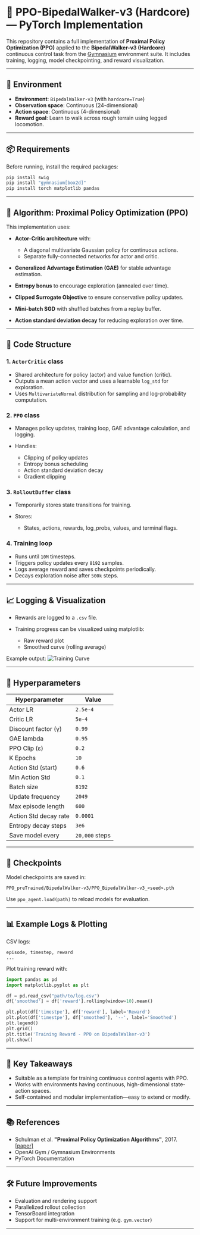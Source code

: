 
# 🦿 PPO-BipedalWalker-v3 (Hardcore) — PyTorch Implementation

This repository contains a full implementation of **Proximal Policy Optimization (PPO)** applied to the **BipedalWalker-v3 (Hardcore)** continuous control task from the [Gymnasium](https://gymnasium.farama.org/) environment suite. It includes training, logging, model checkpointing, and reward visualization.

---

## 🚀 Environment

* **Environment**: `BipedalWalker-v3` (with `hardcore=True`)
* **Observation space**: Continuous (24-dimensional)
* **Action space**: Continuous (4-dimensional)
* **Reward goal**: Learn to walk across rough terrain using legged locomotion.

---

## 📦 Requirements

Before running, install the required packages:

```bash
pip install swig
pip install "gymnasium[box2d]"
pip install torch matplotlib pandas
```

---

## 🧠 Algorithm: Proximal Policy Optimization (PPO)

This implementation uses:

* **Actor-Critic architecture** with:

  * A diagonal multivariate Gaussian policy for continuous actions.
  * Separate fully-connected networks for actor and critic.
* **Generalized Advantage Estimation (GAE)** for stable advantage estimation.
* **Entropy bonus** to encourage exploration (annealed over time).
* **Clipped Surrogate Objective** to ensure conservative policy updates.
* **Mini-batch SGD** with shuffled batches from a replay buffer.
* **Action standard deviation decay** for reducing exploration over time.

---

## 🧱 Code Structure

### 1. `ActorCritic` class

* Shared architecture for policy (actor) and value function (critic).
* Outputs a mean action vector and uses a learnable `log_std` for exploration.
* Uses `MultivariateNormal` distribution for sampling and log-probability computation.

### 2. `PPO` class

* Manages policy updates, training loop, GAE advantage calculation, and logging.
* Handles:

  * Clipping of policy updates
  * Entropy bonus scheduling
  * Action standard deviation decay
  * Gradient clipping

### 3. `RolloutBuffer` class

* Temporarily stores state transitions for training.
* Stores:

  * States, actions, rewards, log\_probs, values, and terminal flags.

### 4. Training loop

* Runs until `10M` timesteps.
* Triggers policy updates every `8192` samples.
* Logs average reward and saves checkpoints periodically.
* Decays exploration noise after `500k` steps.

---

## 📈 Logging & Visualization

* Rewards are logged to a `.csv` file.
* Training progress can be visualized using matplotlib:

  * Raw reward plot
  * Smoothed curve (rolling average)

Example output:
![Training Curve](https://i.imgur.com/example_placeholder.png)

---

## 🧪 Hyperparameters

| Hyperparameter        | Value          |
| --------------------- | -------------- |
| Actor LR              | `2.5e-4`       |
| Critic LR             | `5e-4`         |
| Discount factor (γ)   | `0.99`         |
| GAE lambda            | `0.95`         |
| PPO Clip (ε)          | `0.2`          |
| K Epochs              | `10`           |
| Action Std (start)    | `0.6`          |
| Min Action Std        | `0.1`          |
| Batch size            | `8192`         |
| Update frequency      | `2049`         |
| Max episode length    | `600`          |
| Action Std decay rate | `0.0001`       |
| Entropy decay steps   | `3e6`          |
| Save model every      | `20,000` steps |

---

## 💾 Checkpoints

Model checkpoints are saved in:

```
PPO_preTrained/BipedalWalker-v3/PPO_BipedalWalker-v3_<seed>.pth
```

Use `ppo_agent.load(path)` to reload models for evaluation.

---

## 📊 Example Logs & Plotting

CSV logs:

```
episode, timestep, reward
...
```

Plot training reward with:

```python
import pandas as pd
import matplotlib.pyplot as plt

df = pd.read_csv("path/to/log.csv")
df['smoothed'] = df['reward'].rolling(window=10).mean()

plt.plot(df['timestpe'], df['reward'], label='Reward')
plt.plot(df['timestpe'], df['smoothed'], '--', label='Smoothed')
plt.legend()
plt.grid()
plt.title('Training Reward - PPO on BipedalWalker-v3')
plt.show()
```

---

## 🔑 Key Takeaways

* Suitable as a template for training continuous control agents with PPO.
* Works with environments having continuous, high-dimensional state-action spaces.
* Self-contained and modular implementation—easy to extend or modify.

---

## 📚 References

* Schulman et al. **"Proximal Policy Optimization Algorithms"**, 2017. [\[paper\]](https://arxiv.org/abs/1707.06347)
* OpenAI Gym / Gymnasium Environments
* PyTorch Documentation

---

## 🛠 Future Improvements

* Evaluation and rendering support
* Parallelized rollout collection
* TensorBoard integration
* Support for multi-environment training (e.g. `gym.vector`)

---
